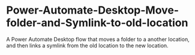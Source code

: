# Power-Automate-Desktop-Move-folder-and-Symlink-to-old-location
A Power Automate Desktop flow that moves a folder to a another location, and then links a symlink from the old location to the new location.
